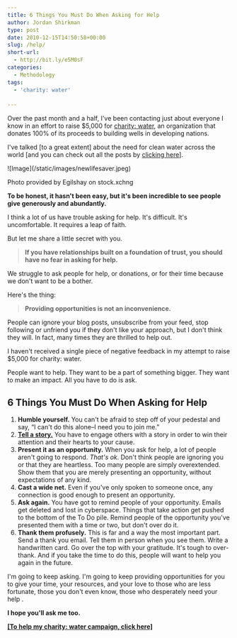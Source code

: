 ```yaml
---
title: 6 Things You Must Do When Asking for Help
author: Jordan Shirkman
type: post
date: 2010-12-15T14:50:58+00:00
slug: /help/
short-url:
  - http://bit.ly/e5M0sF
categories:
  - Methodology
tags:
  - 'charity: water'

---
```

Over the past month and a half, I've been contacting just about everyone I know in an effort to raise $5,000 for [charity: water](http://mycharitywater.org/jshirk), an organization that donates 100% of its proceeds to building wells in developing nations.

I've talked [to a great extent] about the need for clean water across the world [and you can check out all the posts by [clicking here](https://jshirk.com/blog/tag/charity-water)].

<div style="width: 501px" class="wp-caption aligncenter">
  ![Image](/static/images/newlifesaver.jpeg)
  
  <p class="wp-caption-text">
    Photo provided by Egilshay on stock.xchng
  </p>
</div>

**To be honest, it hasn't been easy, but it's been incredible to see people give generously and abundantly.**

I think a lot of us have trouble asking for help. It's difficult. It's uncomfortable. It requires a leap of faith.

But let me share a little secret with you.<!--more-->

> **If you have relationships built on a foundation of trust, you should have no fear in asking for help.**

We struggle to ask people for help, or donations, or for their time because we don't want to be a bother.

Here's the thing:

>  **Providing opportunities is not an inconvenience.**

People can ignore your blog posts, unsubscribe from your feed, stop following or unfriend you if they don't like your approach, but I don't think they will. In fact, many times they are thrilled to help out.

I haven't received a single piece of negative feedback in my attempt to raise $5,000 for charity: water.

People want to help. They want to be a part of something bigger. They want to make an impact. All you have to do is ask.

## 6 Things You Must Do When Asking for Help

  1. **Humble yourself.** You can't be afraid to step off of your pedestal and say, &#8220;I can't do this alone&#8211;I need you to join me.&#8221;
  2. **[Tell a story.](https://jshirk.com/blog/2010/11/story/)** You have to engage others with a story in order to win their attention and their hearts to your cause.
  3. **Present it as an opportunity.** When you ask for help, a lot of people aren't going to respond. _That's ok_. Don't think people are ignoring you or that they are heartless. Too many people are simply overextended. Show them that you are merely presenting an opportunity, without expectations of any kind.
  4. **Cast a wide net.** Even if you've only spoken to someone once, any connection is good enough to present an opportunity.
  5. **Ask again.** You have got to remind people of your opportunity. Emails get deleted and lost in cyberspace. Things that take action get pushed to the bottom of the To Do pile. Remind people of the opportunity you've presented them with a time or two, but don't over do it.
  6. **Thank them profusely.** This is far and a way the most important part. Send a thank you email. Tell them in person when you see them. Write a handwritten card. Go over the top with your gratitude. It's tough to over-thank. And if you take the time to do this, people will want to help you again in the future.

I'm going to keep asking. I'm going to keep providing opportunities for you to give your time, your resources, and your love to those who are less fortunate, those you don't even know, those who desperately need your help .

**I hope you'll ask me too.**

**[[To help my charity: water campaign, click here]](http://mycharitywater.org/jshirk)**
